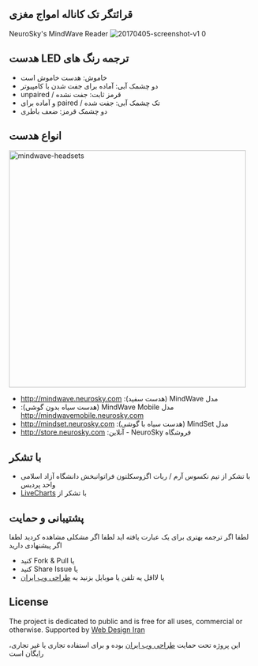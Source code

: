 ## قرائتگر تک کاناله امواج مغزی
NeuroSky's MindWave Reader
![20170405-screenshot-v1 0](https://cloud.githubusercontent.com/assets/6195199/24731239/fb4f4710-1a7d-11e7-83b3-361a436286c0.png)


## &#x202b; ترجمه رنگ های LED هدست
* &#x202b; خاموش: هدست خاموش است
* &#x202b; دو چشمک آبی: آماده برای جفت شدن با کامپیوتر
* &#x202b; قرمز ثابت: جفت نشده / unpaired
* &#x202b; تک چشمک آبی: جفت شده / paired و آماده برای 
* &#x202b; دو چشمک قرمز: ضعف باطری


## انواع هدست
<img alt="mindwave-headsets" src="https://cloud.githubusercontent.com/assets/6195199/24644862/e8daeb38-192a-11e7-9198-8e8bf6443a88.png" width="480">

* &#x202b; مدل MindWave (هدست سفید): http://mindwave.neurosky.com 
* &#x202b; مدل MindWave Mobile (هدست سیاه بدون گوشی): http://mindwavemobile.neurosky.com
* &#x202b; مدل MindSet (هدست سیاه با گوشی): http://mindset.neurosky.com 
* &#x202b; فروشگاه NeuroSky - آنلاین: http://store.neurosky.com


## با تشکر
* &#x202b; با تشکر از تیم نکسوس آرم / ربات اگزوسکلتون فراتوانبخش دانشگاه آزاد اسلامی واحد پردیس
* &#x202b; با تشکر از [LiveCharts](https://github.com/beto-rodriguez/Live-Charts) 


## پشتیبانی و حمایت
لطفا اگر ترجمه بهتری برای یک عبارت یافته اید
لطفا اگر مشکلی مشاهده کردید
لطفا اگر پیشنهادی دارید
- &#x202b;یا Fork & Pull کنید
- &#x202b;یا Share Issue کنید
- &#x202b;یا لااقل یه تلفن یا موبایل بزنید به [طراحی وب ایران](http://webdesigniran.com)


## <a name="license"></a> License
The project is dedicated to public and is free for all uses, commercial or otherwise.
Supported by [Web Design Iran](http://webdesigniran.com)

این پروژه تحت حمایت 
[طراحی وب ایران](http://webdesigniran.com)
 بوده و برای استفاده تجاری یا غیر تجاری، رایگان است

